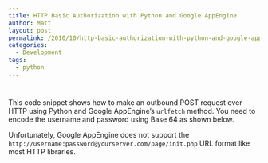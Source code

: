 ```yaml
---
title: HTTP Basic Authorization with Python and Google AppEngine
author: Matt
layout: post
permalink: /2010/10/http-basic-authorization-with-python-and-google-appengine/
categories:
  - Development
tags:
  - python
---
```

# 

This code snippet shows how to make an outbound POST request over HTTP using Python and Google AppEngine’s `urlfetch` method. You need to encode the username and password using Base 64 as shown below.



Unfortunately, Google AppEngine does not support the `http://username:password@yourserver.com/page/init.php` URL format like most HTTP libraries.